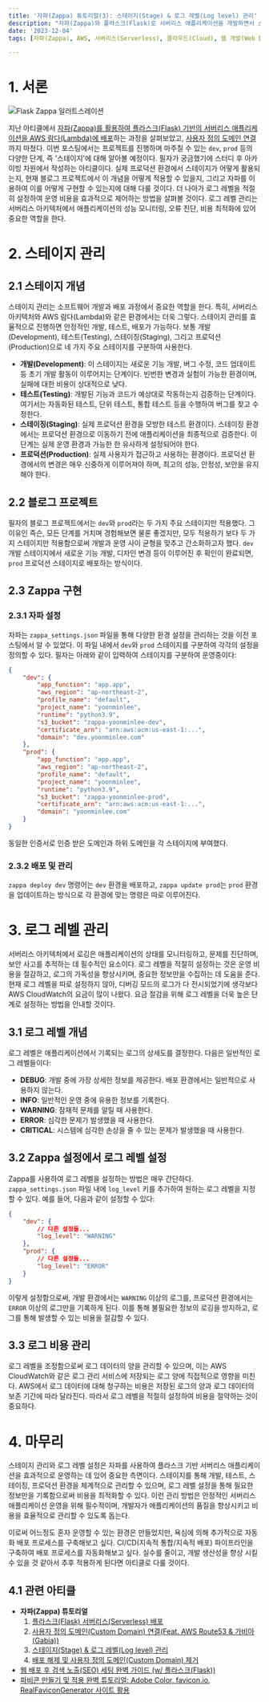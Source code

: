 ```yaml
---
title: '자파(Zappa) 튜토리얼(3): 스테이지(Stage) & 로그 레벨(Log level) 관리'
description: "자파(Zappa)와 플라스크(Flask)로 서버리스 애플리케이션을 개발하면서 스테이지 및 로그 레벨 관리의 중요성을 알아본다. 개발, 테스트, 스테이징, 프로덕션 환경을 효율적으로 관리하는 방법과 로그 레벨을 설정하여 비용을 최적화하는 방법에 대한 가이드를 제공한다."
date: '2023-12-04'
tags: [자파(Zappa), AWS, 서버리스(Serverless), 클라우드(Cloud), 웹 개발(Web Development), 스테이지(Stage), 로그 레벨(Log Level)]

---
```

# 1. 서론

![Flask Zappa 일러트스레이션](https://yoonminlee-blog-image.s3.ap-northeast-2.amazonaws.com/zappa-stage-log-level-management-1.png)

지난 아티클에서 [자파(Zappa)를 활용하여 플라스크(Flask) 기반의 서버리스 애플리케이션을 AWS 람다(Lambda)에 배포](/zappa-flask-serverless-deployment)하는 과정을 살펴보았고, [사용자 정의 도메인 연결](/zappa-custom-domain-route53-gabia)까지 마쳤다. 이번 포스팅에서는 프로젝트를 진행하며 마주칠 수 있는 `dev`, `prod` 등의 다양한 단계, 즉 '스테이지'에 대해 알아볼 예정이다. 필자가 궁금했기에 스터디 후 아카이빙 차원에서 작성하는 아티클이다. 실제 프로덕션 환경에서 스테이지가 어떻게 활용되는지, 현재 블로그 프로젝트에서 이 개념을 어떻게 적용할 수 있을지, 그리고 자파를 이용하여 이를 어떻게 구현할 수 있는지에 대해 다룰 것이다. 더 나아가 로그 레벨을 적절히 설정하여 운영 비용을 효과적으로 제어하는 방법을 살펴볼 것이다. 로그 레벨 관리는 서버리스 아키텍처에서 애플리케이션의 성능 모니터링, 오류 진단, 비용 최적화에 있어 중요한 역할을 한다.

# 2. 스테이지 관리

## 2.1 스테이지 개념

스테이지 관리는 소프트웨어 개발과 배포 과정에서 중요한 역할을 한다. 특히, 서버리스 아키텍처와 AWS 람다(Lambda)와 같은 환경에서는 더욱 그렇다. 스테이지 관리를 효율적으로 진행하면 안정적인 개발, 테스트, 배포가 가능하다. 보통 개발(Development), 테스트(Testing), 스테이징(Staging), 그리고 프로덕션(Production)으로 네 가지 주요 스테이지를 구분하여 사용한다. 

* **개발(Development)**: 이 스테이지는 새로운 기능 개발, 버그 수정, 코드 업데이트 등 초기 개발 활동이 이루어지는 단계이다. 빈번한 변경과 실험이 가능한 환경이며, 실패에 대한 비용이 상대적으로 낮다.
* **테스트(Testing)**: 개발된 기능과 코드가 예상대로 작동하는지 검증하는 단계이다. 여기서는 자동화된 테스트, 단위 테스트, 통합 테스트 등을 수행하여 버그를 찾고 수정한다.
* **스테이징(Staging)**: 실제 프로덕션 환경을 모방한 테스트 환경이다. 스테이징 환경에서는 프로덕션 환경으로 이동하기 전에 애플리케이션을 최종적으로 검증한다. 이 단계는 실제 운영 환경과 가능한 한 유사하게 설정되어야 한다.
* **프로덕션(Production)**: 실제 사용자가 접근하고 사용하는 환경이다. 프로덕션 환경에서의 변경은 매우 신중하게 이루어져야 하며, 최고의 성능, 안정성, 보안을 유지해야 한다.

## 2.2 블로그 프로젝트

필자의 블로그 프로젝트에서는 `dev`와 `prod`라는 두 가지 주요 스테이지만 적용했다. 그 이유인 즉슨, 모든 단계를 거치며 경험해보면 물론 좋겠지만, 모두 적용하기 보다 두 가지 스테이지만 적용함으로써 개발과 운영 사이 균형을 맞추고 간소화하고자 했다. `dev` 개발 스테이지에서 새로운 기능 개발, 디자인 변경 등이 이루어진 후 확인이 완료되면, `prod` 프로덕션 스테이지로 배포하는 방식이다.

## 2.3 Zappa 구현

### 2.3.1 자파 설정

자파는 `zappa_settings.json` 파일을 통해 다양한 환경 설정을 관리하는 것을 이전 포스팅에서 알 수 있었다. 이 파일 내에서 `dev`와 `prod` 스테이지를 구분하여 각각의 설정을 정의할 수 있다. 필자는 아래와 같이 입력하여 스테이지를 구분하여 운영중이다:

```json
{
    "dev": {
        "app_function": "app.app",
        "aws_region": "ap-northeast-2",
        "profile_name": "default",
        "project_name": "yoonminlee",
        "runtime": "python3.9",
        "s3_bucket": "zappa-yoonminlee-dev",
        "certificate_arn": "arn:aws:acm:us-east-1:...",
        "domain": "dev.yoonminlee.com"
    },
    "prod": {
        "app_function": "app.app",
        "aws_region": "ap-northeast-2",
        "profile_name": "default",
        "project_name": "yoonminlee",
        "runtime": "python3.9",
        "s3_bucket": "zappa-yoonminlee-prod",
        "certificate_arn": "arn:aws:acm:us-east-1:...",
        "domain": "yoonminlee.com"
    }
}
```

동일한 인증서로 인증 받은 도메인과 하위 도메인을 각 스테이지에 부여했다. 

### 2.3.2 배포 및 관리

`zappa deploy dev` 명령어는 `dev` 환경을 배포하고, `zappa update prod`는 `prod` 환경을 업데이트하는 방식으로 각 환경에 맞는 명령은 따로 이루어진다.

# 3. 로그 레벨 관리

서버리스 아키텍처에서 로깅은 애플리케이션의 상태를 모니터링하고, 문제를 진단하며, 보안 사고를 추적하는 데 필수적인 요소이다. 로그 레벨을 적절히 설정하는 것은 운영 비용을 절감하고, 로그의 가독성을 향상시키며, 중요한 정보만을 수집하는 데 도움을 준다. 현재 로그 레벨을 따로 설정하지 않아, 디버깅 모드의 로그가 다 전시되었기에 생각보다 AWS CloudWatch의 요금이 많이 나왔다. 요금 절감을 위해 로그 레벨을 더욱 높은 단계로 설정하는 방법을 안내할 것이다. 

## 3.1 로그 레벨 개념

로그 레벨은 애플리케이션에서 기록되는 로그의 상세도를 결정한다. 다음은 일반적인 로그 레벨들이다:

- **DEBUG**: 개발 중에 가장 상세한 정보를 제공한다. 배포 환경에서는 일반적으로 사용하지 않는다.
- **INFO**: 일반적인 운영 중에 유용한 정보를 기록한다.
- **WARNING**: 잠재적 문제를 알릴 때 사용한다.
- **ERROR**: 심각한 문제가 발생했을 때 사용한다.
- **CRITICAL**: 시스템에 심각한 손상을 줄 수 있는 문제가 발생했을 때 사용한다.

## 3.2 Zappa 설정에서 로그 레벨 설정

Zappa를 사용하여 로그 레벨을 설정하는 방법은 매우 간단하다. `zappa_settings.json` 파일 내에 `log_level` 키를 추가하여 원하는 로그 레벨을 지정할 수 있다. 예를 들어, 다음과 같이 설정할 수 있다:

```json
{
    "dev": {
        // 다른 설정들...
        "log_level": "WARNING"
    },
    "prod": {
        // 다른 설정들...
        "log_level": "ERROR"
    }
}
```

이렇게 설정함으로써, 개발 환경에서는 `WARNING` 이상의 로그를, 프로덕션 환경에서는 `ERROR` 이상의 로그만을 기록하게 된다. 이를 통해 불필요한 정보의 로깅을 방지하고, 로그를 통해 발생할 수 있는 비용을 절감할 수 있다.

## 3.3 로그 비용 관리

로그 레벨을 조정함으로써 로그 데이터의 양을 관리할 수 있으며, 이는 AWS CloudWatch와 같은 로그 관리 서비스에 저장되는 로그 양에 직접적으로 영향을 미친다. AWS에서 로그 데이터에 대해 청구하는 비용은 저장된 로그의 양과 로그 데이터의 보존 기간에 따라 달라진다. 따라서 로그 레벨을 적절히 설정하여 비용을 절약하는 것이 중요하다.



# 4. 마무리 

스테이지 관리와 로그 레벨 설정은 자파를 사용하여 플라스크 기반 서버리스 애플리케이션을 효과적으로 운영하는 데 있어 중요한 측면이다. 스테이지를 통해 개발, 테스트, 스테이징, 프로덕션 환경을 체계적으로 관리할 수 있으며, 로그 레벨 설정을 통해 필요한 정보만을 기록함으로써 비용을 최적화할 수 있다. 이런 관리 방법은 안정적인 서버리스 애플리케이션 운영을 위해 필수적이며, 개발자가 애플리케이션의 품질을 향상시키고 비용을 효율적으로 관리할 수 있도록 돕는다.

이로써 어느정도 혼자 운영할 수 있는 환경은 만들었지만, 욕심에 의해 추가적으로 자동화 배포 프로세스를 구축해보고 싶다. CI/CD(지속적 통합/지속적 배포) 파이프라인을 구축하여 배포 프로세스를 자동화해보고 싶다. 실수를 줄이고, 개발 생산성을 향상 시킬 수 있을 것 같아서 추후 적용하게 된다면 아티클로 다룰 것이다.

## 4.1 관련 아티클

- **자파(Zappa) 튜토리얼**
    1. [플라스크(Flask) 서버리스(Serverless) 배포](/zappa-flask-serverless-deployment)
    2. [사용자 정의 도메인(Custom Domain) 연결(Feat. AWS Route53 & 가비아(Gabia))](/zappa-custom-domain-route53-gabia)
    3. [스테이지(Stage) & 로그 레벨(Log level) 관리](/zappa-stage-log-level-management)
    4. [배포 해제 및 사용자 정의 도메인(Custom Domain) 제거](/zappa-undeploy-custom-domain-removal)
- [웹 배포 후 검색 노출(SEO) 세팅 완벽 가이드 (w/ 플라스크(Flask))](/web-deployment-seo-guide)
- [파비콘 만들기 및 적용 완벽 튜토리얼: Adobe Color, favicon.io, RealFaviconGenerator 사이트 활용](/favicon-creation-tutorial)